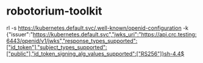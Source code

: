 # robotorium-toolkit

rl -s  https://kubernetes.default.svc/.well-known/openid-configuration -k
{"issuer":"https://kubernetes.default.svc","jwks_uri":"https://api.crc.testing:6443/openid/v1/jwks","response_types_supported":["id_token"],"subject_types_supported":["public"],"id_token_signing_alg_values_supported":["RS256"]}sh-4.4$ 
